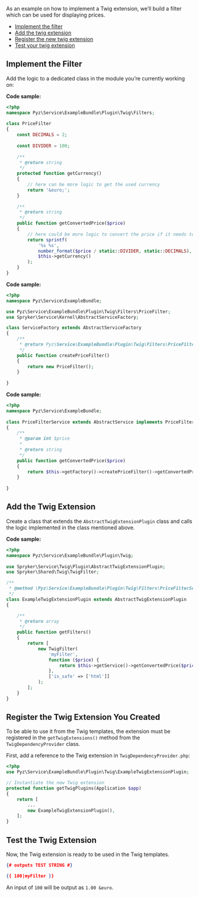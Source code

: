 <!--used to be: http://spryker.github.io/tutorials/yves/twig-extensions/-->
As an example on how to implement a Twig extension, we’ll build a filter which can be used for displaying prices.

* [Implement the filter](https://documentation.spryker.com/docs/en/en/t-twig-extensions#implement-the-filter)
* [Add the twig extension](https://documentation.spryker.com/docs/en/en/t-twig-extensions#add-the-twig-extension)
* [Register the new twig extension](https://documentation.spryker.com/docs/en/en/t-twig-extensions#register-the-twig-extension-that-you-created)
* [Test your twig extension](https://documentation.spryker.com/docs/en/en/t-twig-extensions#test-the-twig-extension)

## Implement the Filter
Add the logic to a dedicated class in the module you’re currently working on:

**Code sample:**

```php
<?php
namespace Pyz\Service\ExampleBundle\Plugin\Twig\Filters;
 
class PriceFilter
{
    const DECIMALS = 2;
 
    const DIVIDER = 100;
 
    /**
     * @return string
     */
    protected function getCurrency()
    {
        // here can be more logic to get the used currency
        return '&euro;';
    }
 
    /**
     * @return string
     */
    public function getConvertedPrice($price)
    {
        // here could be more logic to convert the price if it needs to be displayed in a different currency
        return sprintf(
            '%s %s',
            number_format($price / static::DIVIDER, static::DECIMALS),
            $this->getCurrency()
        );
    }
}
```

**Code sample:**

```php
<?php
namespace Pyz\Service\ExampleBundle;

use Pyz\Service\ExampleBundle\Plugin\Twig\Filters\PriceFilter;
use Spryker\Service\Kernel\AbstractServiceFactory;

class ServiceFactory extends AbstractServiceFactory
{
    /**
     * @return Pyz\Service\ExampleBundle\Plugin\Twig\Filters\PriceFilter
     */
    public function createPriceFilter()
    {
        return new PriceFilter();
    }
 
}
```

**Code sample:**

```php
<?php
namespace Pyz\Service\ExampleBundle;
 
class PriceFilterService extends AbstractService implements PriceFilterServiceInterface
{
    /**
     * @param int $price
     *
     * @return string
     */
    public function getConvertedPrice($price)
    {
        return $this->getFactory()->createPriceFilter()->getConvertedPrice($price);
    }
 
}
```

## Add the Twig Extension
Create a class that extends the `AbstractTwigExtensionPlugin` class and calls the logic implemented in the class mentioned above.

**Code sample:**

```php
<?php
namespace Pyz\Service\ExampleBundle\Plugin\Twig;
 
use Spryker\Service\Twig\Plugin\AbstractTwigExtensionPlugin;
use Spryker\Shared\Twig\TwigFilter;

/**
 * @method \Pyz\Service\ExampleBundle\Plugin\Twig\Filters\PriceFilterService getService()
 */
class ExampleTwigExtensionPlugin extends AbstractTwigExtensionPlugin
{

    /**
     * @return array
     */
    public function getFilters()
    {
        return [
            new TwigFilter(
                'myFilter',
                function ($price) {
                    return $this->getService()->getConvertedPrice($price);
                },
                ['is_safe' => ['html']]
            );
        ];
    }
}
```

## Register the Twig Extension You Created
To be able to use it from the Twig templates, the extension must be registered in the `getTwigExtensions()` method from the `TwigDependencyProvider` class. 

First, add a reference to the Twig extension in `TwigDependencyProvider.php`:

```php
<?php
use Pyz\Service\ExampleBundle\Plugin\Twig\ExampleTwigExtensionPlugin;

// Instantiate the new Twig extension
protected function getTwigPlugins(Application $app)
{
    return [
        ...
        new ExampleTwigExtensionPlugin(),
    ];
}
```

## Test the Twig Extension
Now, the Twig extension is ready to be used in the Twig templates.

```json
{# outputs TEST STRING #}

{{ 100|myFilter }}
```
An input of `100` will be output as `1.00 &euro`.